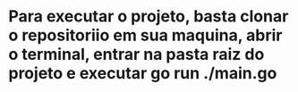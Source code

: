 # Para executar o projeto, basta clonar o repositoriio em sua maquina, abrir o terminal, entrar na pasta raiz do projeto e executar go run ./main.go